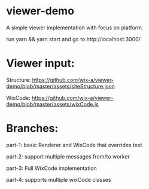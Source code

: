 # viewer-demo

A simple viewer implementation with focus on platform.

run yarn && yarn start and go to http://localhost:3000/

# Viewer input:

Structure: https://github.com/wix-a/viewer-demo/blob/master/assets/siteStructure.json

WixCode: https://github.com/wix-a/viewer-demo/blob/master/assets/wixCode.js

# Branches:

part-1: basic Renderer and WixCode that overrides text

part-2: support multiple messages from/to worker

part-3: Full WixCode implementation

part-4: supports multiple wixCode classes




